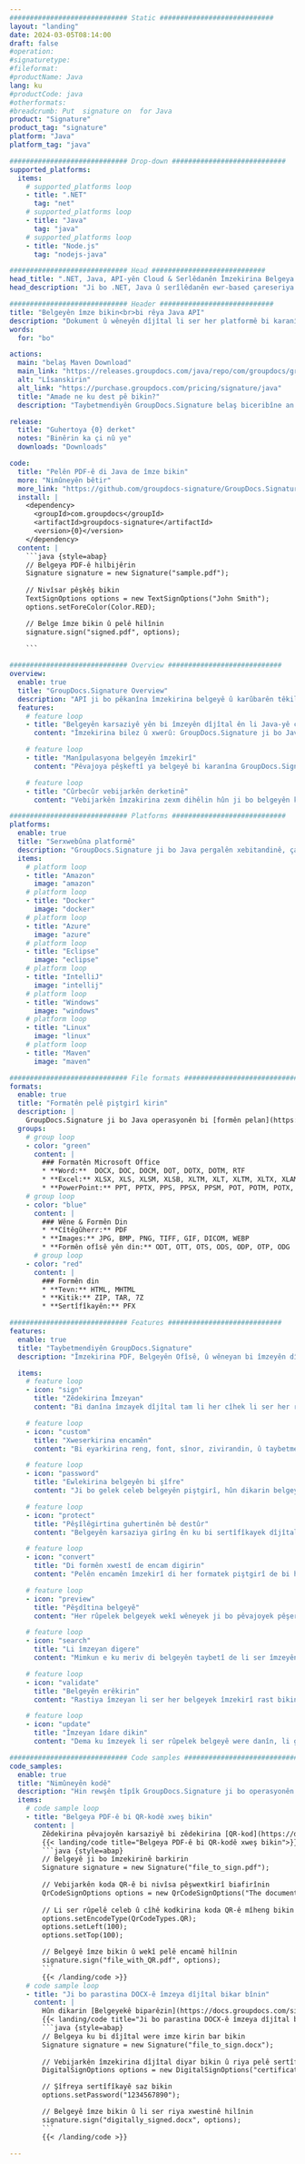 ```yaml
---
############################# Static ############################
layout: "landing"
date: 2024-03-05T08:14:00
draft: false
#operation: 
#signaturetype: 
#fileformat: 
#productName: Java
lang: ku
#productCode: java
#otherformats: 
#breadcrumb: Put  signature on  for Java
product: "Signature"
product_tag: "signature"
platform: "Java"
platform_tag: "java"

############################# Drop-down ############################
supported_platforms:
  items:
    # supported_platforms loop
    - title: ".NET"
      tag: "net"
    # supported_platforms loop
    - title: "Java"
      tag: "java"
    # supported_platforms loop
    - title: "Node.js"
      tag: "nodejs-java"

############################# Head ############################
head_title: ".NET, Java, API-yên Cloud & Serlêdanên Îmzekirina Belgeya Serhêl"
head_description: "Ji bo .NET, Java û serîlêdanên ewr-based çareseriya e-îmzaya belgeya tev-di-yek bistînin. Formên belgeyên hevpar ên serhêl bi karanîna taybetmendiya kaş û avêtinê ya hêsan îmze bikin"

############################# Header ############################
title: "Belgeyên îmze bikin<br>bi rêya Java API"
description: "Dokument û wêneyên dîjîtal li ser her platformê bi karanîna API-yên me yên maqûl û çareseriyên bingehîn ên sepanê ji bo bernamenûs û bikarhênerên dawîn îmze bikin."
words:
  for: "bo"

actions:
  main: "belaş Maven Download"
  main_link: "https://releases.groupdocs.com/java/repo/com/groupdocs/groupdocs-signature/"
  alt: "Lîsanskirin"
  alt_link: "https://purchase.groupdocs.com/pricing/signature/java"
  title: "Amade ne ku dest pê bikin?"
  description: "Taybetmendiyên GroupDocs.Signature belaş biceribîne an destûrnameyek bixwaze"

release:
  title: "Guhertoya {0} derket"
  notes: "Binêrin ka çi nû ye"
  downloads: "Downloads"

code:
  title: "Pelên PDF-ê di Java de îmze bikin"
  more: "Nimûneyên bêtir"
  more_link: "https://github.com/groupdocs-signature/GroupDocs.Signature-for-Java"
  install: |
    <dependency>
      <groupId>com.groupdocs</groupId>
      <artifactId>groupdocs-signature</artifactId>
      <version>{0}</version>
    </dependency>
  content: |
    ```java {style=abap}  
    // Belgeya PDF-ê hilbijêrin
    Signature signature = new Signature("sample.pdf");
    
    // Nivîsar pêşkêş bikin
    TextSignOptions options = new TextSignOptions("John Smith");
    options.setForeColor(Color.RED);

    // Belge îmze bikin û pelê hilînin
    signature.sign("signed.pdf", options);
    
    ```

############################# Overview ############################
overview:
  enable: true
  title: "GroupDocs.Signature Overview"
  description: "API ji bo pêkanîna îmzekirina belgeyê û karûbarên têkildar ên di sepanên Java de"
  features:
    # feature loop
    - title: "Belgeyên karsaziyê yên bi îmzeyên dîjîtal ên li Java-yê çêtir kirin"
      content: "Îmzekirina bilez û xwerû: GroupDocs.Signature ji bo Java ji bo PDF, wêne û belgeyên Office vebijarkên îmzaya dîjîtal ên berfireh pêşkêşî dike. Hûn dikarin nivîs, barkod, QR-kod, sertîfîkayên dîjîtal, wêne, an metadata veşartî bikar bînin. Pêvajoya belgeyê bilez û bikêr e."

    # feature loop
    - title: "Manîpulasyona belgeyên îmzekirî"
      content: "Pêvajoya pêşkeftî ya belgeyê bi karanîna GroupDocs.Signature ji bo Java-yê li ser belgeyên îmzekirî operasyonên bi hêz pêk tîne. Hûn dikarin îmzeyên ku li belgeyên karsaziyê hatine zêdekirin bi karanîna pîvanên cûda yên kêrhatî bigerin û rast bikin. Wekî din, hûn dikarin di derbarê belgeyê de agahdariya berfireh bigihînin an wêneyên pêşdîtinê yên rûpelên wê bistînin."

    # feature loop
    - title: "Cûrbecûr vebijarkên derketinê"
      content: "Vebijarkên îmzakirina zexm dihêlin hûn ji bo belgeyên ku bi GroupDocs.Signature ji bo Java-yê hatine îmzekirin derketinê xweş bikin. Hûn dikarin bi rastî her îmzeyê li ser her rûpelê belgeyê bicîh bikin û xuyangê wê bi awayên cihêreng mîheng bikin. Java API piştgirî dide tomarkirina belgeyên karsaziya îmzekirî di gelek formên piştgirî de û vebijarkên ji bo ewlekirina wan bi şîfreyan peyda dike."

############################# Platforms ############################
platforms:
  enable: true
  title: "Serxwebûna platformê"
  description: "GroupDocs.Signature ji bo Java pergalên xebitandinê, çarçove û rêveberên pakêtê yên jêrîn piştgirî dike"
  items:
    # platform loop
    - title: "Amazon"
      image: "amazon"
    # platform loop
    - title: "Docker"
      image: "docker"
    # platform loop
    - title: "Azure"
      image: "azure"
    # platform loop
    - title: "Eclipse"
      image: "eclipse"
    # platform loop
    - title: "IntelliJ"
      image: "intellij"
    # platform loop
    - title: "Windows"
      image: "windows"
    # platform loop
    - title: "Linux"
      image: "linux"
    # platform loop
    - title: "Maven"
      image: "maven"

############################# File formats ############################
formats:
  enable: true
  title: "Formatên pelê piştgirî kirin"
  description: |
    GroupDocs.Signature ji bo Java operasyonên bi [formên pelan](https://docs.groupdocs.com/signature/java/supported-document-formats/) yên jêrîn piştgirî dike.
  groups:
    # group loop
    - color: "green"
      content: |
        ### Formatên Microsoft Office
        * **Word:**  DOCX, DOC, DOCM, DOT, DOTX, DOTM, RTF
        * **Excel:** XLSX, XLS, XLSM, XLSB, XLTM, XLT, XLTM, XLTX, XLAM, SXC, SpreadsheetML
        * **PowerPoint:** PPT, PPTX, PPS, PPSX, PPSM, POT, POTM, POTX, PPTM
    # group loop
    - color: "blue"
      content: |
        ### Wêne & Formên Din
        * **Cîtêgûherr:** PDF
        * **Images:** JPG, BMP, PNG, TIFF, GIF, DICOM, WEBP
        * **Formên ofîsê yên din:** ODT, OTT, OTS, ODS, ODP, OTP, ODG
      # group loop
    - color: "red"
      content: |
        ### Formên din
        * **Tevn:** HTML, MHTML
        * **Kitik:** ZIP, TAR, 7Z
        * **Sertîfîkayên:** PFX

############################# Features ############################
features:
  enable: true
  title: "Taybetmendiyên GroupDocs.Signature"
  description: "Îmzekirina PDF, Belgeyên Ofîsê, û wêneyan bi îmzeyên dîjîtal"

  items:
    # feature loop
    - icon: "sign"
      title: "Zêdekirina Îmzeyan"
      content: "Bi danîna îmzayek dîjîtal tam li her cîhek li ser her rûpelê, belgeyek bi karanîna cûrbecûr cûrbecûr îmzeyên piştgirîkirî îmze bikin."

    # feature loop
    - icon: "custom"
      title: "Xweserkirina encamên"
      content: "Bi eyarkirina reng, font, sînor, zivirandin, û taybetmendiyên din re xuyangê îmzeyê xweş bikin da ku bigihîjin encama xwestinê."

    # feature loop
    - icon: "password"
      title: "Ewlekirina belgeyên bi şîfre"
      content: "Ji bo gelek celeb belgeyên piştgirî, hûn dikarin belgeya îmzekirî bi şîfreyek biparêzin."

    # feature loop
    - icon: "protect"
      title: "Pêşîlêgirtina guhertinên bê destûr"
      content: "Belgeyên karsaziya girîng ên ku bi sertîfîkayek dîjîtal ve hatine îmzekirin ji guhertinên bêdestûr biparêzin."

    # feature loop
    - icon: "convert"
      title: "Di formên xwestî de encam digirin"
      content: "Pelên encamên îmzekirî di her formatek piştgirî de bi hêsanî bistînin. Di heman demê de hûn dikarin belgeyên MS Word-ê jî bêyî hewldan veguherînin PDF-ê."

    # feature loop
    - icon: "preview"
      title: "Pêşdîtina belgeyê"
      content: "Her rûpelek belgeyek wekî wêneyek ji bo pêvajoyek pêşerojê hilînin."

    # feature loop
    - icon: "search"
      title: "Li îmzeyan digere"
      content: "Mimkun e ku meriv di belgeyên taybetî de li ser îmzeyên ku berê hatine zêdekirin agahdarî bistînin."

    # feature loop
    - icon: "validate"
      title: "Belgeyên erêkirin"
      content: "Rastiya îmzeyan li ser her belgeyek îmzekirî rast bikin."

    # feature loop
    - icon: "update"
      title: "Îmzeyan îdare dikin"
      content: "Dema ku îmzeyek li ser rûpelek belgeyê were danîn, li gorî hewcedariyê dikare were jêbirin, barkirin an nûvekirin."

############################# Code samples ############################
code_samples:
  enable: true
  title: "Nimûneyên kodê"
  description: "Hin rewşên tîpîk GroupDocs.Signature ji bo operasyonên Java bikar tînin"
  items:
    # code sample loop
    - title: "Belgeya PDF-ê bi QR-kodê xweş bikin"
      content: |
        Zêdekirina pêvajoyên karsaziyê bi zêdekirina [QR-kod](https://docs.groupdocs.com/signature/java/esign-document-with-qr-code-signature/) li ser rûpelên taybetî yên belgeyên PDF-ê dikare hêja be. Mînakek heye ku meriv çawa kodek QR bi karanîna GroupDocs.Signature ji bo Java-yê zêde dike.
        {{< landing/code title="Belgeya PDF-ê bi QR-kodê xweş bikin">}}
        ```java {style=abap}
        // Belgeyê ji bo îmzekirinê barkirin
        Signature signature = new Signature("file_to_sign.pdf");
        
        // Vebijarkên koda QR-ê bi nivîsa pêşwextkirî biafirînin
        QrCodeSignOptions options = new QrCodeSignOptions("The document is approved by John Smith");
        
        // Li ser rûpelê celeb û cîhê kodkirina koda QR-ê mîheng bikin
        options.setEncodeType(QrCodeTypes.QR);
        options.setLeft(100);
        options.setTop(100);

        // Belgeyê îmze bikin û wekî pelê encamê hilînin
        signature.sign("file_with_QR.pdf", options);
        ```
        {{< /landing/code >}}
    # code sample loop
    - title: "Ji bo parastina DOCX-ê îmzeya dîjîtal bikar bînin"
      content: |
        Hûn dikarin [Belgeyekê biparêzin](https://docs.groupdocs.com/signature/java/esign-document-with-digital-signature/) îmzeyên kesane an pargîdanî yên ku wekî sertîfîkayên dîjîtal hatine hilanîn bikar bînin. Belgeyên ku bi sertîfîkayê hatine ewlekirin bêyî betalkirina îmzeyê nayên guhertin.
        {{< landing/code title="Ji bo parastina DOCX-ê îmzeya dîjîtal bikar bînin">}}
        ```java {style=abap}   
        // Belgeya ku bi dîjîtal were imze kirin bar bikin
        Signature signature = new Signature("file_to_sign.docx");
        
        // Vebijarkên îmzekirina dîjîtal diyar bikin û riya pelê sertîfîkayê peyda bikin
        DigitalSignOptions options = new DigitalSignOptions("certificate.pfx");

        // Şîfreya sertîfîkayê saz bikin
        options.setPassword("1234567890");

        // Belgeyê îmze bikin û li ser riya xwestinê hilînin
        signature.sign("digitally_signed.docx", options);
        ```
        {{< /landing/code >}}

---
```

